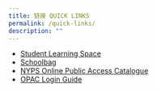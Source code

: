 ```yaml
---
title: 链接 QUICK LINKS
permalink: /quick-links/
description: ""
---
```

*   [Student Learning Space](https://vle.learning.moe.edu.sg/login)
*   [Schoolbag](https://www.schoolbag.sg/)
*   [NYPS Online Public Access Catalogue](https://schoolibrary.moe.edu.sg/nanyangpri)
*   [OPAC Login Guide](https://nyps.moe.edu.sg/qql/slot/u1417/For%20NYPS%20webpage%20OPAC%20login%20guide.pdf)